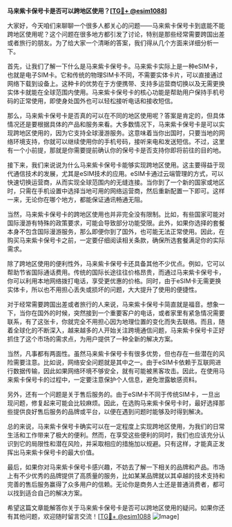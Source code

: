 **马来紫卡保号卡是否可以跨地区使用？[[TG💪+ @esim1088](https://t.me/s/esim1088)]**

大家好，今天咱们来聊聊一个很多人都关心的问题——马来紫卡保号卡到底能不能跨地区使用呢？这个问题在很多地方都引发了讨论，特别是那些经常需要跨国出差或者旅行的朋友。为了给大家一个清晰的答案，我们得从几个方面来详细分析一下。

首先，让我们了解一下什么是马来紫卡保号卡。马来紫卡实际上是一种eSIM卡，也就是电子SIM卡。它和传统的物理SIM卡不同，不需要实体卡片，可以直接通过网络下载到设备上。这种卡的优势在于方便携带、支持多运营商切换以及无需更换实体卡就能在全球范围内使用。马来紫卡保号卡的核心功能是帮助用户保持手机号码的正常使用，即使身处国外也可以轻松接听电话和接收短信。

那么，马来紫卡保号卡是否真的可以在不同的地区使用呢？答案是肯定的，但具体情况还是要根据具体的产品和服务来看。大多数情况下，马来紫卡保号卡是可以实现跨地区使用的，因为它支持全球漫游服务。这意味着当你出国时，只要当地的网络环境支持，你就可以继续使用你的手机号码，接听来电和发送短信。不过，这里有一个小前提，那就是你需要提前确认你的保号卡是否支持你即将前往的目的地。

接下来，我们来说说为什么马来紫卡保号卡能够实现跨地区使用。这主要得益于现代通信技术的发展，尤其是eSIM技术的应用。eSIM卡通过云端管理的方式，可以快速切换运营商，从而实现全球范围内的无缝连接。当你到了一个新的国家或地区时，只需在手机设置中选择当地可用的网络运营商，然后重新配置一下即可。这样一来，无论你在哪个地方，都能保证通讯畅通无阻。

当然，马来紫卡保号卡的跨地区使用也并非完全没有限制。比如，有些国家可能对国际漫游有特殊的政策要求，可能会导致部分功能受限。此外，如果你选择的套餐本身不包含国际漫游服务，那么即便你到了国外，也可能无法正常使用。因此，在购买马来紫卡保号卡之前，一定要仔细阅读相关条款，确保所选套餐满足你的实际需求。

除了跨地区使用的便利性外，马来紫卡保号卡还具备其他不少优点。例如，它可以帮助节省国际通话费用。传统的国际长途往往价格昂贵，而通过马来紫卡保号卡，你可以利用本地网络拨打电话，享受更优惠的价格。同时，由于eSIM卡无需更换实体卡，所以也不用担心丢失或损坏的问题，大大提升了使用的便捷性。

对于经常需要跨国出差或者旅行的人来说，马来紫卡保号卡简直就是福音。想象一下，当你在国外的时候，突然接到一个重要客户的电话，或者家里有紧急情况需要联系，有了这张卡，你就完全不用担心因为地理位置的变化而失去联络。而且，随着全球化的不断深入，越来越多的人开始关注跨境通信问题，马来紫卡保号卡正好抓住了这个市场的需求点，为用户提供了一种全新的解决方案。

当然，凡事都有两面性。虽然马来紫卡保号卡有很多优势，但也存在一些潜在的风险需要注意。比如说，网络安全问题就是其中之一。由于eSIM卡依赖于互联网进行数据传输，因此如果网络环境不够安全，就有可能被黑客攻击。因此，在使用马来紫卡保号卡的过程中，一定要注意保护个人信息，避免泄露敏感资料。

另外，还有一个问题是关于售后服务的。由于eSIM卡不同于传统SIM卡，一旦出现问题，修复起来可能会比较麻烦。因此，在选购马来紫卡保号卡时，最好选择那些提供良好售后服务的品牌或平台，以便在遇到问题时能够及时得到解决。

总的来说，马来紫卡保号卡确实可以在一定程度上实现跨地区使用，为我们的日常生活和工作带来了极大的便利。然而，在享受这些便利的同时，我们也应该充分认识到它的局限性和潜在风险，并采取相应的措施加以规避。只有这样，才能真正发挥出马来紫卡保号卡的最大价值。

最后，如果你对马来紫卡保号卡感兴趣，不妨去了解一下相关的品牌和产品。市场上有不少优秀的品牌提供了高质量的服务，比如某某品牌就以其卓越的技术支持和完善的售后服务赢得了众多用户的信赖。无论你是商务人士还是普通消费者，都可以找到适合自己的解决方案。

希望这篇文章能解答你关于马来紫卡保号卡是否可以跨地区使用的疑问。如果你还有其他问题，欢迎随时留言交流！[[TG💪+ @esim1088](https://t.me/s/esim1088) ![Image](https://i.postimg.cc/4NQfJmqS/Snipaste-2025-05-13-00-14-12.png)]